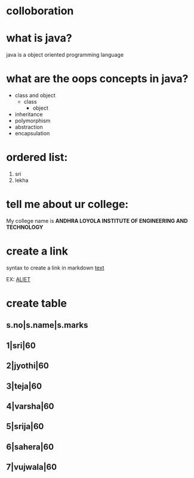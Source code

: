 # colloboration


# what is java?
java is a object oriented  programming language


# what are the oops concepts in java?
* class and object
  * class
    * object
* inheritance
* polymorphism
* abstraction
* encapsulation



# ordered list:
1. sri
2. lekha


# tell me about ur college:
My college name is **ANDHRA LOYOLA INSTITUTE OF ENGINEERING AND TECHNOLOGY**


# create a link
syntax to create a link in markdown [text](url)

EX: [ALIET](https://www.aliet.com)

# create table
s.no|s.name|s.marks
--------------------
1|sri|60
-----------
2|jyothi|60
-----------
3|teja|60
-----------
4|varsha|60
-----------
5|srija|60
-----------
6|sahera|60
------------
7|vujwala|60
------------
